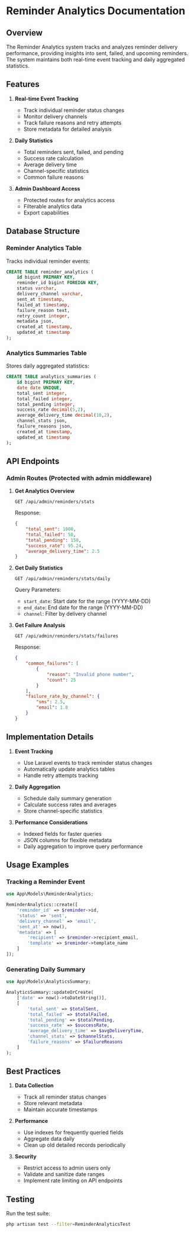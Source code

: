 # Reminder Analytics Documentation

## Overview

The Reminder Analytics system tracks and analyzes reminder delivery performance, providing insights into sent, failed, and upcoming reminders. The system maintains both real-time event tracking and daily aggregated statistics.

## Features

1. **Real-time Event Tracking**
   - Track individual reminder status changes
   - Monitor delivery channels
   - Track failure reasons and retry attempts
   - Store metadata for detailed analysis

2. **Daily Statistics**
   - Total reminders sent, failed, and pending
   - Success rate calculation
   - Average delivery time
   - Channel-specific statistics
   - Common failure reasons

3. **Admin Dashboard Access**
   - Protected routes for analytics access
   - Filterable analytics data
   - Export capabilities

## Database Structure

### Reminder Analytics Table
Tracks individual reminder events:
```sql
CREATE TABLE reminder_analytics (
    id bigint PRIMARY KEY,
    reminder_id bigint FOREIGN KEY,
    status varchar,
    delivery_channel varchar,
    sent_at timestamp,
    failed_at timestamp,
    failure_reason text,
    retry_count integer,
    metadata json,
    created_at timestamp,
    updated_at timestamp
);
```

### Analytics Summaries Table
Stores daily aggregated statistics:
```sql
CREATE TABLE analytics_summaries (
    id bigint PRIMARY KEY,
    date date UNIQUE,
    total_sent integer,
    total_failed integer,
    total_pending integer,
    success_rate decimal(5,2),
    average_delivery_time decimal(10,2),
    channel_stats json,
    failure_reasons json,
    created_at timestamp,
    updated_at timestamp
);
```

## API Endpoints

### Admin Routes (Protected with admin middleware)

1. **Get Analytics Overview**
   ```http
   GET /api/admin/reminders/stats
   ```
   Response:
   ```json
   {
       "total_sent": 1000,
       "total_failed": 50,
       "total_pending": 150,
       "success_rate": 95.24,
       "average_delivery_time": 2.5
   }
   ```

2. **Get Daily Statistics**
   ```http
   GET /api/admin/reminders/stats/daily
   ```
   Query Parameters:
   - `start_date`: Start date for the range (YYYY-MM-DD)
   - `end_date`: End date for the range (YYYY-MM-DD)
   - `channel`: Filter by delivery channel

3. **Get Failure Analysis**
   ```http
   GET /api/admin/reminders/stats/failures
   ```
   Response:
   ```json
   {
       "common_failures": [
           {
               "reason": "Invalid phone number",
               "count": 25
           }
       ],
       "failure_rate_by_channel": {
           "sms": 2.5,
           "email": 1.8
       }
   }
   ```

## Implementation Details

1. **Event Tracking**
   - Use Laravel events to track reminder status changes
   - Automatically update analytics tables
   - Handle retry attempts tracking

2. **Daily Aggregation**
   - Schedule daily summary generation
   - Calculate success rates and averages
   - Store channel-specific statistics

3. **Performance Considerations**
   - Indexed fields for faster queries
   - JSON columns for flexible metadata
   - Daily aggregation to improve query performance

## Usage Examples

### Tracking a Reminder Event

```php
use App\Models\ReminderAnalytics;

ReminderAnalytics::create([
    'reminder_id' => $reminder->id,
    'status' => 'sent',
    'delivery_channel' => 'email',
    'sent_at' => now(),
    'metadata' => [
        'recipient' => $reminder->recipient_email,
        'template' => $reminder->template_name
    ]
]);
```

### Generating Daily Summary

```php
use App\Models\AnalyticsSummary;

AnalyticsSummary::updateOrCreate(
    ['date' => now()->toDateString()],
    [
        'total_sent' => $totalSent,
        'total_failed' => $totalFailed,
        'total_pending' => $totalPending,
        'success_rate' => $successRate,
        'average_delivery_time' => $avgDeliveryTime,
        'channel_stats' => $channelStats,
        'failure_reasons' => $failureReasons
    ]
);
```

## Best Practices

1. **Data Collection**
   - Track all reminder status changes
   - Store relevant metadata
   - Maintain accurate timestamps

2. **Performance**
   - Use indexes for frequently queried fields
   - Aggregate data daily
   - Clean up old detailed records periodically

3. **Security**
   - Restrict access to admin users only
   - Validate and sanitize date ranges
   - Implement rate limiting on API endpoints

## Testing

Run the test suite:
```bash
php artisan test --filter=ReminderAnalyticsTest
``` 